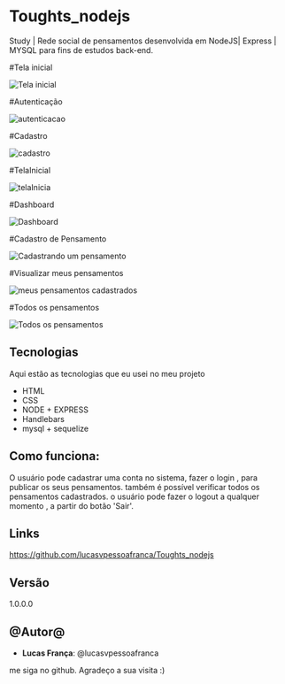 # Toughts_nodejs
Study | Rede social de pensamentos desenvolvida em NodeJS| Express | MYSQL  para fins de estudos back-end.


#Tela inicial

![Tela inicial ](https://github.com/lucasvpessoafranca/Toughts_nodejs/blob/main/readmeImg/1.jpeg)

#Autenticação

![autenticacao](https://github.com/lucasvpessoafranca/Toughts_nodejs/blob/main/readmeImg/2.jpeg)

#Cadastro 

![cadastro](https://github.com/lucasvpessoafranca/Toughts_nodejs/blob/main/readmeImg/3.jpeg)

#TelaInicial

![telaInicia](https://github.com/lucasvpessoafranca/Toughts_nodejs/blob/main/readmeImg/4.jpeg)

#Dashboard

![Dashboard](https://github.com/lucasvpessoafranca/Toughts_nodejs/blob/main/readmeImg/5.jpeg)

#Cadastro de Pensamento

![Cadastrando um pensamento](https://github.com/lucasvpessoafranca/Toughts_nodejs/blob/main/readmeImg/6.jpeg)

#Visualizar meus pensamentos

![meus pensamentos cadastrados](https://github.com/lucasvpessoafranca/Toughts_nodejs/blob/main/readmeImg/7.jpeg)

#Todos os pensamentos

![Todos os pensamentos](https://github.com/lucasvpessoafranca/Toughts_nodejs/blob/main/readmeImg/8.jpeg)




 
 
 
 
## Tecnologias
 
Aqui estão as tecnologias que eu usei no meu projeto
 
* HTML
* CSS
* NODE + EXPRESS
* Handlebars
* mysql + sequelize
 

## Como funciona:
 
O usuário pode cadastrar uma conta no sistema,  fazer o login , para publicar os seus pensamentos.
também é possível verificar todos os pensamentos cadastrados.
o usuário pode fazer o logout a qualquer momento , a partir do botão 'Sair'.


 
 
## Links
https://github.com/lucasvpessoafranca/Toughts_nodejs
 
 
## Versão
 
1.0.0.0
 
 
## @Autor@
 
* **Lucas França**: @lucasvpessoafranca
 
 me siga no github.
Agradeço a sua visita :)
